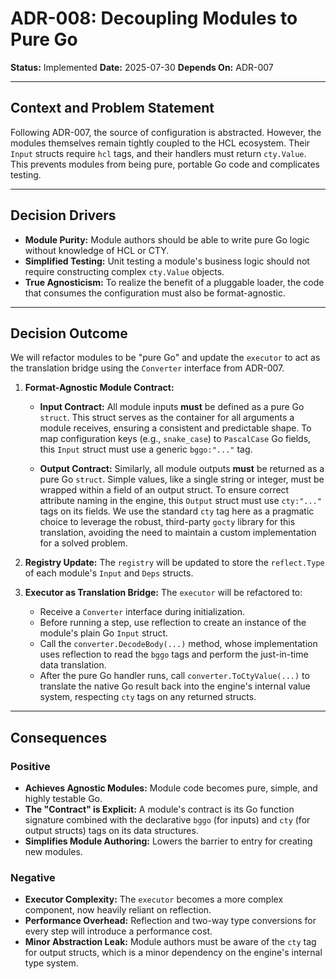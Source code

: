 # ADR-008: Decoupling Modules to Pure Go

**Status:** Implemented
**Date:** 2025-07-30
**Depends On:** ADR-007

---

## Context and Problem Statement

Following ADR-007, the source of configuration is abstracted. However, the modules themselves remain tightly coupled to the HCL ecosystem. Their `Input` structs require `hcl` tags, and their handlers must return `cty.Value`. This prevents modules from being pure, portable Go code and complicates testing.

---

## Decision Drivers

* **Module Purity:** Module authors should be able to write pure Go logic without knowledge of HCL or CTY.
* **Simplified Testing:** Unit testing a module's business logic should not require constructing complex `cty.Value` objects.
* **True Agnosticism:** To realize the benefit of a pluggable loader, the code that consumes the configuration must also be format-agnostic.

---

## Decision Outcome

We will refactor modules to be "pure Go" and update the `executor` to act as the translation bridge using the `Converter` interface from ADR-007.

1.  **Format-Agnostic Module Contract:**
    * **Input Contract:** All module inputs **must** be defined as a pure Go `struct`. This struct serves as the container for all arguments a module receives, ensuring a consistent and predictable shape. To map configuration keys (e.g., `snake_case`) to `PascalCase` Go fields, this `Input` struct must use a generic `bggo:"..."` tag.

    * **Output Contract:** Similarly, all module outputs **must** be returned as a pure Go `struct`. Simple values, like a single string or integer, must be wrapped within a field of an output struct. To ensure correct attribute naming in the engine, this `Output` struct must use `cty:"..."` tags on its fields. We use the standard `cty` tag here as a pragmatic choice to leverage the robust, third-party `gocty` library for this translation, avoiding the need to maintain a custom implementation for a solved problem.
2.  **Registry Update:** The `registry` will be updated to store the `reflect.Type` of each module's `Input` and `Deps` structs.

3.  **Executor as Translation Bridge:** The `executor` will be refactored to:
    * Receive a `Converter` interface during initialization.
    * Before running a step, use reflection to create an instance of the module's plain Go `Input` struct.
    * Call the `converter.DecodeBody(...)` method, whose implementation uses reflection to read the `bggo` tags and perform the just-in-time data translation.
    * After the pure Go handler runs, call `converter.ToCtyValue(...)` to translate the native Go result back into the engine's internal value system, respecting `cty` tags on any returned structs.

---

## Consequences

### Positive

* **Achieves Agnostic Modules:** Module code becomes pure, simple, and highly testable Go.
* **The "Contract" is Explicit:** A module's contract is its Go function signature combined with the declarative `bggo` (for inputs) and `cty` (for output structs) tags on its data structures.
* **Simplifies Module Authoring:** Lowers the barrier to entry for creating new modules.

### Negative

* **Executor Complexity:** The `executor` becomes a more complex component, now heavily reliant on reflection.
* **Performance Overhead:** Reflection and two-way type conversions for every step will introduce a performance cost.
* **Minor Abstraction Leak:** Module authors must be aware of the `cty` tag for output structs, which is a minor dependency on the engine's internal type system.